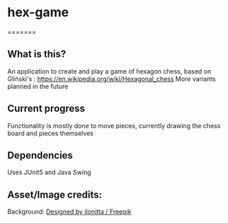 
# hex-game
=======
## What is this?

An application to create and play a game of hexagon chess, based on Gliński's : https://en.wikipedia.org/wiki/Hexagonal_chess
More variants planned in the future

## Current progress

Functionality is mostly done to move pieces, currently drawing the chess board and pieces themselves

## Dependencies

Uses JUnit5 and Java Swing

## Asset/Image credits:

Background: <a href="http://www.freepik.com">Designed by ilonitta / Freepik</a>
